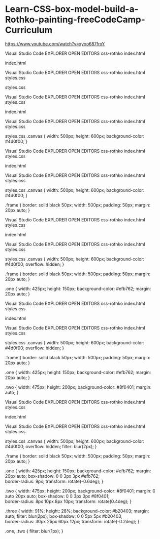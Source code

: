 # Learn-CSS-box-model-build-a-Rothko-painting-freeCodeCamp-Curriculum

https://www.youtube.com/watch?v=xyoo687froY  





Visual Studio Code
EXPLORER 
OPEN EDITORS 
css-rothko
index.html

index.html
<!DOCTYPE html>
<html lang="en">
    <head>
        <meta charset="UTF-8">
        <meta name="viewport" content="width=device-width, initial-scale=1.0">
        <title>Rothko Painting</title>
    </head>
    <body>
        <div className="canvas"></div>
    </body>
</html>

Visual Studio Code
EXPLORER 
OPEN EDITORS 
css-rothko
index.html
styles.css

styles.css

Visual Studio Code
EXPLORER 
OPEN EDITORS 
css-rothko
index.html
styles.css

index.html
<!DOCTYPE html>
<html lang="en">
    <head>
        <meta charset="UTF-8">
        <meta name="viewport" content="width=device-width, initial-scale=1.0">
        <title>Rothko Painting</title>
        <link rel="stylesheet" href="styles.css">
    </head>
    <body>
        <div className="canvas"></div>
    </body>
</html>

Visual Studio Code
EXPLORER 
OPEN EDITORS 
css-rothko
index.html
styles.css

styles.css
.canvas {
    width: 500px;
    height: 600px;
    background-color: #4d0f00;
}

Visual Studio Code
EXPLORER 
OPEN EDITORS 
css-rothko
index.html
styles.css

index.html
<!DOCTYPE html>
<html lang="en">
    <head>
        <meta charset="UTF-8">
        <meta name="viewport" content="width=device-width, initial-scale=1.0">
        <title>Rothko Painting</title>
        <link rel="stylesheet" href="styles.css">
    </head>
    <body>
        <div className="frame"> 
            <div className="canvas"></div>
        </div>
    </body>
</html>

Visual Studio Code
EXPLORER 
OPEN EDITORS 
css-rothko
index.html
styles.css

styles.css
.canvas {
    width: 500px;
    height: 600px;
    background-color: #4d0f00;
}

.frame {
    border: solid black 50px;
    width: 500px;
    padding: 50px;
    margin: 20px auto;
}

Visual Studio Code
EXPLORER 
OPEN EDITORS 
css-rothko
index.html
styles.css

index.html
<!DOCTYPE html>
<html lang="en">
    <head>
        <meta charset="UTF-8">
        <meta name="viewport" content="width=device-width, initial-scale=1.0">
        <title>Rothko Painting</title>
        <link rel="stylesheet" href="styles.css">
    </head>
    <body>
        <div className="frame"> 
            <div className="canvas">
                <div class="one"></div>
            </div>
        </div>
    </body>
</html>

Visual Studio Code
EXPLORER 
OPEN EDITORS 
css-rothko
index.html
styles.css

styles.css
.canvas {
    width: 500px;
    height: 600px;
    background-color: #4d0f00;
    overflow: hidden;
}

.frame {
    border: solid black 50px;
    width: 500px;
    padding: 50px;
    margin: 20px auto;
}

.one {
    width: 425px;
    height: 150px;
    background-color: #efb762;
    margin: 20px auto;
}

Visual Studio Code
EXPLORER 
OPEN EDITORS 
css-rothko
index.html
styles.css

index.html
<!DOCTYPE html>
<html lang="en">
    <head>
        <meta charset="UTF-8">
        <meta name="viewport" content="width=device-width, initial-scale=1.0">
        <title>Rothko Painting</title>
        <link rel="stylesheet" href="styles.css">
    </head>
    <body>
        <div className="frame"> 
            <div className="canvas">
                <div class="one"></div>
                <div class="two"></div>
            </div>
        </div>
    </body>
</html>

Visual Studio Code
EXPLORER 
OPEN EDITORS 
css-rothko
index.html
styles.css

styles.css
.canvas {
    width: 500px;
    height: 600px;
    background-color: #4d0f00;
    overflow: hidden;
}

.frame {
    border: solid black 50px;
    width: 500px;
    padding: 50px;
    margin: 20px auto;
}

.one {
    width: 425px;
    height: 150px;
    background-color: #efb762;
    margin: 20px auto;
}

.two {
    width: 475px;
    height: 200px;
    background-color: #8f0401;
    margin: auto;
}

Visual Studio Code
EXPLORER 
OPEN EDITORS 
css-rothko
index.html
styles.css

index.html
<!DOCTYPE html>
<html lang="en">
    <head>
        <meta charset="UTF-8">
        <meta name="viewport" content="width=device-width, initial-scale=1.0">
        <title>Rothko Painting</title>
        <link rel="stylesheet" href="styles.css">
    </head>
    <body>
        <div className="frame"> 
            <div className="canvas">
                <div class="one"></div>
                <div class="two"></div>
                <div class="three"></div> 
            </div>
        </div>
    </body>
</html>

Visual Studio Code
EXPLORER 
OPEN EDITORS 
css-rothko
index.html
styles.css

styles.css
.canvas {
    width: 500px;
    height: 600px;
    background-color: #4d0f00;
    overflow: hidden;
    filter: blur(2px);
}

.frame {
    border: solid black 50px;
    width: 500px;
    padding: 50px;
    margin: 20px auto;
}

.one {
    width: 425px;
    height: 150px;
    background-color: #efb762;
    margin: 20px auto;
    box-shadow: 0 0 3px 3px #efb762;  
    border-radius: 9px;
    transform: rotate(-0.6deg);
}

.two {
    width: 475px;
    height: 200px;
    background-color: #8f0401;
    margin: 0 auto 20px auto;
    box-shadow: 0 0 3px 3px #8f0401;  
    border-radius: 8px 10px 8px 10px;
    transform: rotate(0.4deg);
}

.three {
    width: 91%;
    height: 28%;
    background-color: #b20403;
    margin: auto;
    filter: blur(2px);
    box-shadow: 0 0 5px 5px #b20403;  
    border-radius: 30px 25px 60px 12px;
    transform: rotate(-0.2deg);
}

.one, .two {
    filter: blur(1px);
}

